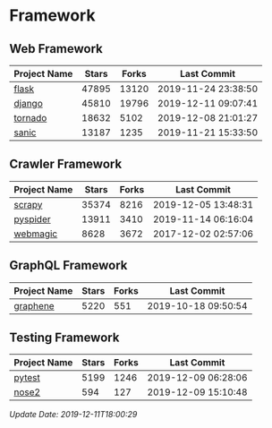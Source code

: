 # Framework

## Web Framework

| Project Name | Stars | Forks | Last Commit |
| ------------ | ----- | ----- | ----------- |
| [flask](https://github.com/pallets/flask) | 47895 | 13120 | 2019-11-24 23:38:50 |
| [django](https://github.com/django/django) | 45810 | 19796 | 2019-12-11 09:07:41 |
| [tornado](https://github.com/tornadoweb/tornado) | 18632 | 5102 | 2019-12-08 21:01:27 |
| [sanic](https://github.com/huge-success/sanic) | 13187 | 1235 | 2019-11-21 15:33:50 |

## Crawler Framework

| Project Name | Stars | Forks | Last Commit |
| ------------ | ----- | ----- | ----------- |
| [scrapy](https://github.com/scrapy/scrapy) | 35374 | 8216 | 2019-12-05 13:48:31 |
| [pyspider](https://github.com/binux/pyspider) | 13911 | 3410 | 2019-11-14 06:16:04 |
| [webmagic](https://github.com/code4craft/webmagic) | 8628 | 3672 | 2017-12-02 02:57:06 |

## GraphQL Framework

| Project Name | Stars | Forks | Last Commit |
| ------------ | ----- | ----- | ----------- |
| [graphene](https://github.com/graphql-python/graphene) | 5220 | 551 | 2019-10-18 09:50:54 |

## Testing Framework

| Project Name | Stars | Forks | Last Commit |
| ------------ | ----- | ----- | ----------- |
| [pytest](https://github.com/pytest-dev/pytest) | 5199 | 1246 | 2019-12-09 06:28:06 |
| [nose2](https://github.com/nose-devs/nose2) | 594 | 127 | 2019-12-09 15:10:48 |

*Update Date: 2019-12-11T18:00:29*